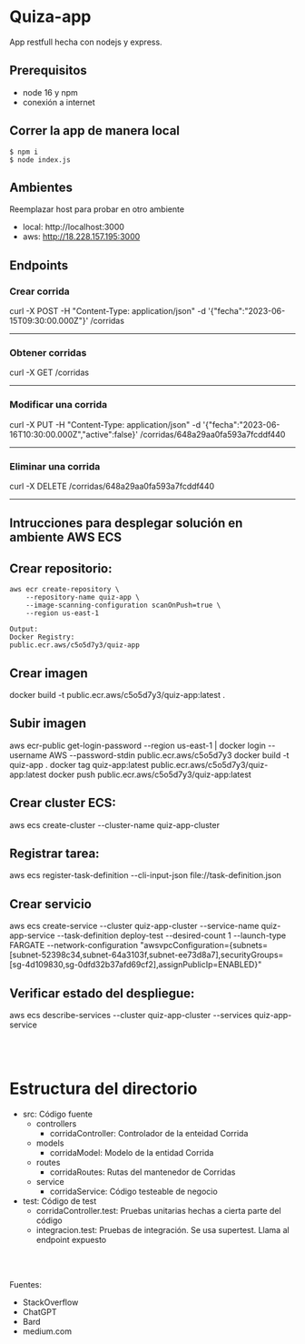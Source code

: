 
# Quiza-app
App restfull hecha con nodejs y express.

## Prerequisitos
- node 16 y npm
- conexión a internet

## Correr la app de manera local

    $ npm i
    $ node index.js

## Ambientes
Reemplazar host para probar en otro ambiente
- local: http://localhost:3000
- aws: http://18.228.157.195:3000

## Endpoints

### Crear corrida
curl -X POST -H "Content-Type: application/json" -d '{"fecha":"2023-06-15T09:30:00.000Z"}' <host>/corridas

---
### Obtener corridas 
curl -X GET <host>/corridas

---
### Modificar una corrida
curl -X PUT -H "Content-Type: application/json" -d '{"fecha":"2023-06-16T10:30:00.000Z","active":false}' <host>/corridas/648a29aa0fa593a7fcddf440

---
### Eliminar una corrida
curl -X DELETE <host>/corridas/648a29aa0fa593a7fcddf440

---
## Intrucciones para desplegar solución en ambiente AWS ECS


## Crear repositorio:
    aws ecr create-repository \
        --repository-name quiz-app \
        --image-scanning-configuration scanOnPush=true \
        --region us-east-1

    Output:
    Docker Registry:
    public.ecr.aws/c5o5d7y3/quiz-app

## Crear imagen
docker build -t public.ecr.aws/c5o5d7y3/quiz-app:latest .

## Subir imagen
aws ecr-public get-login-password --region us-east-1 | docker login --username AWS --password-stdin public.ecr.aws/c5o5d7y3
docker build -t quiz-app .
docker tag quiz-app:latest public.ecr.aws/c5o5d7y3/quiz-app:latest
docker push public.ecr.aws/c5o5d7y3/quiz-app:latest

## Crear cluster ECS:
aws ecs create-cluster --cluster-name quiz-app-cluster


## Registrar tarea:
aws ecs register-task-definition --cli-input-json file://task-definition.json


## Crear servicio
aws ecs create-service --cluster quiz-app-cluster --service-name quiz-app-service --task-definition deploy-test --desired-count 1 --launch-type FARGATE --network-configuration "awsvpcConfiguration={subnets=[subnet-52398c34,subnet-64a3103f,subnet-ee73d8a7],securityGroups=[sg-4d109830,sg-0dfd32b37afd69cf2],assignPublicIp=ENABLED}"

## Verificar estado del despliegue:
aws ecs describe-services --cluster quiz-app-cluster --services quiz-app-service

<br />
<br />

# Estructura del directorio
- src: Código fuente
    - controllers
        - corridaController: Controlador de la enteidad Corrida
    - models
        - corridaModel: Modelo de la entidad Corrida
    - routes
        - corridaRoutes: Rutas del mantenedor de Corridas
    - service
        - corridaService: Código testeable de negocio
- test: Código de test
    - corridaController.test: Pruebas unitarias hechas a cierta parte del código
    - integracion.test: Pruebas de integración. Se usa supertest. Llama al endpoint expuesto

<br />
<br />


Fuentes: 
- StackOverflow
- ChatGPT
- Bard
- medium.com


